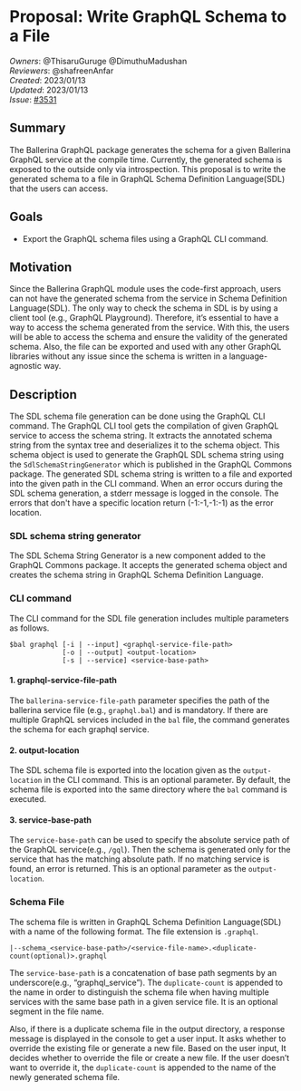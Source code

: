 # Proposal: Write GraphQL Schema to a File

_Owners_: @ThisaruGuruge @DimuthuMadushan     
_Reviewers_: @shafreenAnfar  
_Created_: 2023/01/13   
_Updated_: 2023/01/13   
_Issue_: [#3531](https://github.com/ballerina-platform/ballerina-standard-library/issues/3531)


## Summary
The Ballerina GraphQL package generates the schema for a given Ballerina GraphQL service at the compile time. Currently, the generated schema is exposed to the outside only via introspection. This proposal is to write the generated schema to a file in GraphQL Schema Definition Language(SDL) that the users can access.

## Goals
* Export the GraphQL schema files using a GraphQL CLI command.

## Motivation
Since the Ballerina GraphQL module uses the code-first approach, users can not have the generated schema from the service in Schema Definition Language(SDL). The only way to check the schema in SDL is by using a client tool (e.g., GraphQL Playground). Therefore, it’s essential to have a way to access the schema generated from the service. With this, the users will be able to access the schema and ensure the validity of the generated schema. Also, the file can be exported and used with any other GraphQL libraries without any issue since the schema is written in a language-agnostic way.

## Description
The SDL schema file generation can be done using the GraphQL CLI command. The GraphQL CLI tool gets the compilation of given GraphQL service to access the schema string. It extracts the annotated schema string from the syntax tree and deserializes it to the schema object. This schema object is used to generate the GraphQL SDL schema string using the `SdlSchemaStringGenerator` which is published in the GraphQL Commons package. The generated SDL schema string is written to a file and exported into the given path in the CLI command. When an error occurs during the SDL schema generation, a stderr message is logged in the console. The errors that don't have a specific location return (-1:-1,-1:-1) as the error location.

### SDL schema string generator
The SDL Schema String Generator is a new component added to the GraphQL Commons package. It accepts the generated schema object and creates the schema string in GraphQL Schema Definition Language.

### CLI command
The CLI command for the SDL file generation includes multiple parameters as follows.

```
$bal graphql [-i | --input] <graphql-service-file-path>
             [-o | --output] <output-location> 
             [-s | --service] <service-base-path>
```

#### 1. graphql-service-file-path

The `ballerina-service-file-path` parameter specifies the path of the ballerina service file (e.g., `graphql.bal`) and is mandatory. If there are multiple GraphQL services included in the `bal` file, the command generates the schema for each graphql service.

#### 2. output-location

The SDL schema file is exported into the location given as the `output-location` in the CLI command. This is an optional parameter. By default, the schema file is exported into the same directory where the `bal` command is executed.

#### 3. service-base-path

The `service-base-path` can be used to specify the absolute service path of the GraphQL service(e.g., `/gql`). Then the schema is generated only for the service that has the matching absolute path. If no matching service is found, an error is returned. This is an optional parameter as the `output-location`.

### Schema File

The schema file is written in GraphQL Schema Definition Language(SDL) with a name of the following format. The file extension is `.graphql`.

```
|--schema_<service-base-path>/<service-file-name>.<duplicate-count(optional)>.graphql
```
The `service-base-path` is a concatenation of base path segments by an underscore(e.g., “graphql_service”).  The `duplicate-count` is appended to the name in order to distinguish the schema file when having multiple services with the same base path in a given service file. It is an optional segment in the file name.

Also, if there is a duplicate schema file in the output directory, a response message is displayed in the console to get a user input. It asks whether to override the existing file or generate a new file. Based on the user input, It decides whether to override the file or create a new file. If the user doesn’t want to override it,  the `duplicate-count` is appended to the name of the newly generated schema file.

